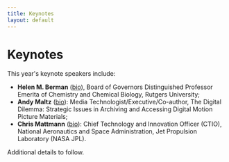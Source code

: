 ```yaml
---
title: Keynotes
layout: default
---
```


# Keynotes

This year's keynote speakers include:

* **Helen M. Berman** ([bio](https://chem.rutgers.edu/people/faculty-bio/120-berman-helen)), Board of Governors Distinguished Professor Emerita of Chemistry and Chemical Biology, Rutgers University; 
* **Andy Maltz** ([bio](https://www.linkedin.com/in/andymaltz)): Media Technologist/Executive/Co-author, The Digital Dilemma: Strategic Issues in Archiving and Accessing Digital Motion Picture Materials; 
* **Chris Mattmann** ([bio](https://scienceandtechnology.jpl.nasa.gov/dr-chris-mattmann)): Chief Technology and Innovation Officer (CTIO), National Aeronautics and Space Administration, Jet Propulsion Laboratory (NASA JPL).

Additional details to follow.
